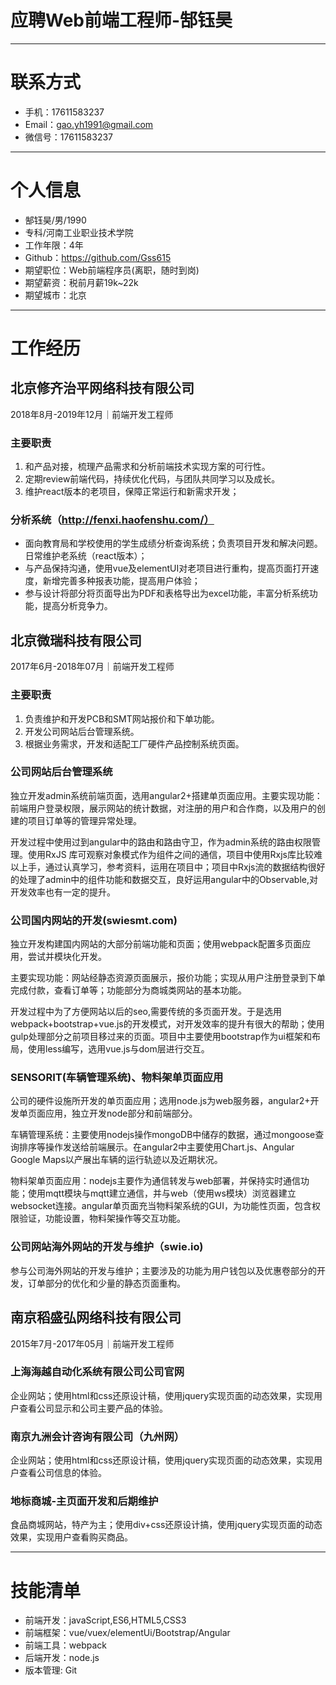 # 应聘Web前端工程师-郜钰昊

---


# 联系方式


- 手机：17611583237
- Email：gao.yh1991@gmail.com 
- 微信号：17611583237

---

# 个人信息

 - 郜钰昊/男/1990 
 - 专科/河南工业职业技术学院 
 - 工作年限：4年
 - Github：https://github.com/Gss615 
 - 期望职位：Web前端程序员(离职，随时到岗)
 - 期望薪资：税前月薪19k~22k
 - 期望城市：北京

---

# 工作经历

## 北京修齐治平网络科技有限公司
2018年8月-2019年12月｜前端开发工程师

### 主要职责
1.  和产品对接，梳理产品需求和分析前端技术实现方案的可行性。
2.  定期review前端代码，持续优化代码，与团队共同学习以及成长。
3.  维护react版本的老项目，保障正常运行和新需求开发；

### 分析系统（http://fenxi.haofenshu.com/）

-   面向教育局和学校使用的学生成绩分析查询系统；负责项目开发和解决问题。日常维护老系统（react版本）；
-   与产品保持沟通，使用vue及elementUI对老项目进行重构，提高页面打开速度，新增完善多种报表功能，提高用户体验；
-   参与设计将部分将页面导出为PDF和表格导出为excel功能，丰富分析系统功能，提高分析竞争力。

## 北京微瑞科技有限公司
2017年6月-2018年07月｜前端开发工程师

### 主要职责
1.  负责维护和开发PCB和SMT网站报价和下单功能。
2.  开发公司网站后台管理系统。
3.  根据业务需求，开发和适配工厂硬件产品控制系统页面。

### 公司网站后台管理系统 

独立开发admin系统前端页面，选用angular2+搭建单页面应用。主要实现功能：前端用户登录权限，展示网站的统计数据，对注册的用户和合作商，以及用户的创建的项目订单等的管理异常处理。

开发过程中使用过到angular中的路由和路由守卫，作为admin系统的路由权限管理。使用RxJS 库可观察对象模式作为组件之间的通信，项目中使用Rxjs库比较难以上手，通过认真学习，参考资料，运用在项目中；项目中Rxjs流的数据结构很好的处理了admin中的组件功能和数据交互，良好运用angular中的Observable,对开发效率也有一定的提升。


### 公司国内网站的开发(swiesmt.com)
独立开发构建国内网站的大部分前端功能和页面；使用webpack配置多页面应用，尝试并模块化开发。

主要实现功能：网站经静态资源页面展示，报价功能；实现从用户注册登录到下单完成付款，查看订单等；功能部分为商城类网站的基本功能。

开发过程中为了方便网站以后的seo,需要传统的多页面开发。于是选用webpack+bootstrap+vue.js的开发模式，对开发效率的提升有很大的帮助；使用gulp处理部分之前项目移过来的页面。项目中主要使用bootstrap作为ui框架和布局，使用less编写，选用vue.js与dom层进行交互。


### SENSORIT(车辆管理系统)、物料架单页面应用
公司的硬件设施所开发的单页面应用；选用node.js为web服务器，angular2+开发单页面应用，独立开发node部分和前端部分。

车辆管理系统：主要使用nodejs操作mongoDB中储存的数据，通过mongoose查询排序等操作发送给前端展示。在angular2中主要使用Chart.js、Angular Google Maps以产展出车辆的运行轨迹以及近期状况。

物料架单页面应用：nodejs主要作为通信转发与web部署，并保持实时通信功能；使用mqtt模块与mqtt建立通信，并与web（使用ws模块）浏览器建立websocket连接。angular单页面充当物料架系统的GUI，为功能性页面，包含权限验证，功能设置，物料架操作等交互功能。

### 公司网站海外网站的开发与维护（swie.io)

参与公司海外网站的开发与维护；主要涉及的功能为用户钱包以及优惠卷部分的开发，订单部分的优化和少量的静态页面重构。

## 南京稻盛弘网络科技有限公司 
2015年7月-2017年05月｜前端开发工程师


### 上海海越自动化系统有限公司公司官网 
企业网站；使用html和css还原设计稿，使用jquery实现页面的动态效果，实现用户查看公司显示和公司主要产品的体验。

### 南京九洲会计咨询有限公司（九州网）
企业网站；使用html和css还原设计稿，使用jquery实现页面的动态效果，实现用户查看公司信息的体验。

### 地标商城-主页面开发和后期维护 
食品商城网站，特产为主；使用div+css还原设计搞，使用jquery实现页面的动态效果，实现用户查看购买商品。

---
# 技能清单

- 前端开发：javaScript,ES6,HTML5,CSS3
- 前端框架：vue/vuex/elementUi/Bootstrap/Angular
- 前端工具：webpack
- 后端开发：node.js
- 版本管理: Git
